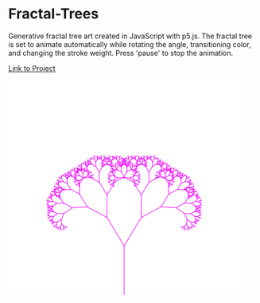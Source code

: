 # Fractal-Trees
Generative fractal tree art created in JavaScript with p5.js. The fractal tree is set to animate automatically while rotating the angle, transitioning color, and changing the stroke weight. Press 'pause' to stop the animation.

[Link to Project](https://adi868.github.io/Fractal-Trees/)

![Screenshot of Fractal Tree](fractal_trees.png)
